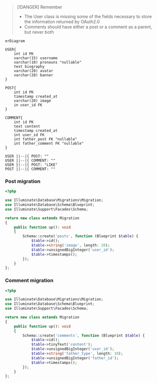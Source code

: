> [!DANGER] Remember
> - The User class is missing some of the fields necessary to store the information returned by OAuth2.0
> - Comments should have either a post or a comment as a parent, but never both 


```mermaid
erDiagram

USER{
	int id PK
	varchar(15) username
	varchar(10) pronouns "nullable"
	text biography
	varchar(20) avatar
	varchar(20) banner
}

POST{
	int id PK
	timestamp created_at
	varchar(20) image
	in user_id FK
}

COMMENT{
	int id PK
	text content
	timestamp created_at
	int user_id FK
	int father_post FK "nullable"
	int father_comment FK "nullable"
}

USER ||--|{ POST: ""
USER ||--|{ COMMENT: ""
USER }|--|{ POST: "LIKE"
POST ||--|{ COMMENT: ""

```

### Post migration
```php
<?php

use Illuminate\Database\Migrations\Migration;
use Illuminate\Database\Schema\Blueprint;
use Illuminate\Support\Facades\Schema;

return new class extends Migration
{
    public function up(): void
    {
        Schema::create('posts', function (Blueprint $table) {
            $table->id();
            $table->string('image', length: 20);
            $table->unsignedBigInteger('user_id');
            $table->timestamps();
        });
    }
};
```
### Comment migration
```php
<?php

use Illuminate\Database\Migrations\Migration;
use Illuminate\Database\Schema\Blueprint;
use Illuminate\Support\Facades\Schema;

return new class extends Migration
{
    public function up(): void
    {
        Schema::create('comments', function (Blueprint $table) {
            $table->id();
            $table->tinyText('content');
            $table->unsignedBigInteger('user_id');
            $table->string('father_type', length: 10);
            $table->unsignedBigInteger('father_id');
            $table->timestamps();
        });
    }
};
```
